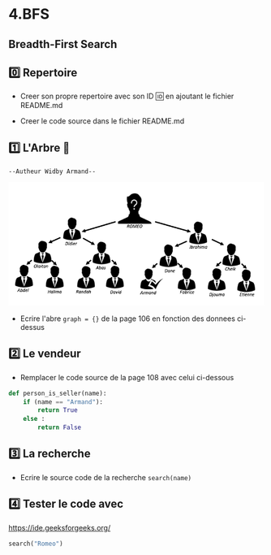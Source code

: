 # 4.BFS

## Breadth-First Search

## :zero: Repertoire

* Creer son propre repertoire avec son ID :id: en ajoutant le fichier README.md

* Creer le code source dans le fichier README.md

## :one: L'Arbre :palm_tree:

    --Autheur Widby Armand--

![Alt Tag](./TREE.png)

* Ecrire l'abre `graph = {}` de la page 106 en fonction des donnees ci-dessus 

## :two: Le vendeur

* Remplacer le code source de la page 108 avec celui ci-dessous

```Python
def person_is_seller(name):
    if (name == "Armand"):
        return True
    else :
        return False
```

## :three: La recherche

* Ecrire le source code de la recherche `search(name)`

## :four: Tester le code avec 

https://ide.geeksforgeeks.org/

```Python
search("Romeo")
```
